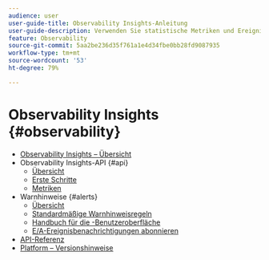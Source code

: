 ```yaml
---
audience: user
user-guide-title: Observability Insights-Anleitung
user-guide-description: Verwenden Sie statistische Metriken und Ereignisbenachrichtigungen zur Überwachung von Experience Platform-Aktivitäten.
feature: Observability
source-git-commit: 5aa2be236d35f761a1e4d34fbe0bb28fd9087935
workflow-type: tm+mt
source-wordcount: '53'
ht-degree: 79%

---
```



# Observability Insights {#observability}

* [Observability Insights – Übersicht](./home.md)
* Observability Insights-API {#api}
   * [Übersicht](./api/overview.md)
   * [Erste Schritte](./api/getting-started.md)
   * [Metriken](./api/metrics.md)
* Warnhinweise {#alerts}
   * [Übersicht](./alerts/overview.md)
   * [Standardmäßige Warnhinweisregeln](./alerts/rules.md)
   * [Handbuch für die -Benutzeroberfläche](./alerts/ui.md)
   * [E/A-Ereignisbenachrichtigungen abonnieren](./alerts/subscribe.md)
* [API-Referenz](https://www.adobe.io/experience-platform-apis/references/observability-insights/)
* [Platform – Versionshinweise](https://docs.adobe.com/content/help/de-DE/experience-platform/release-notes/latest.html)